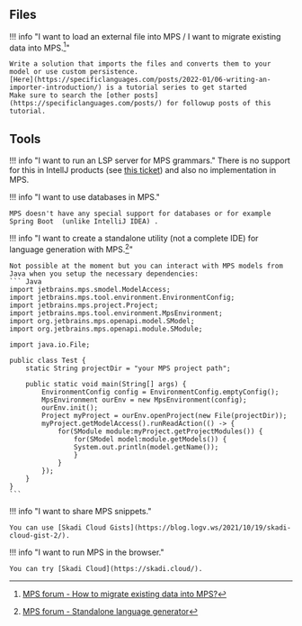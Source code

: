 ## Files

!!! info "I want to load an external file into MPS / I want to migrate existing data into MPS.[^1]"

    Write a solution that imports the files and converts them to your model or use custom persistence.
    [Here](https://specificlanguages.com/posts/2022-01/06-writing-an-importer-introduction/) is a tutorial series to get started
    Make sure to search the [other posts](https://specificlanguages.com/posts/) for followup posts of this tutorial.

## Tools

!!! info "I want to run an LSP server for MPS grammars."
    There is no support for this in IntellJ products (see [this ticket](https://youtrack.jetbrains.com/issue/IDEABKL-7409))
    and also no implementation in MPS.

!!! info "I want to use databases in MPS."

    MPS doesn't have any special support for databases or for example Spring Boot  (unlike IntelliJ IDEA) .

!!! info "I want to create a standalone utility (not a complete IDE) for language generation with MPS.[^2]"

    Not possible at the moment but you can interact with MPS models from Java when you setup the necessary dependencies:
    ``` Java
    import jetbrains.mps.smodel.ModelAccess;
    import jetbrains.mps.tool.environment.EnvironmentConfig;
    import jetbrains.mps.project.Project;
    import jetbrains.mps.tool.environment.MpsEnvironment;
    import org.jetbrains.mps.openapi.model.SModel;
    import org.jetbrains.mps.openapi.module.SModule;
    
    import java.io.File;
    
    public class Test {
        static String projectDir = "your MPS project path";
    
        public static void main(String[] args) {
            EnvironmentConfig config = EnvironmentConfig.emptyConfig();
            MpsEnvironment ourEnv = new MpsEnvironment(config);
            ourEnv.init();
            Project myProject = ourEnv.openProject(new File(projectDir));
            myProject.getModelAccess().runReadAction(() -> {
                for(SModule module:myProject.getProjectModules()) {
                    for(SModel model:module.getModels()) {
                    System.out.println(model.getName());
                    }
                }
            });
        }
    }
    ```

!!! info "I want to share MPS snippets."

    You can use [Skadi Cloud Gists](https://blog.logv.ws/2021/10/19/skadi-cloud-gist-2/).

!!! info "I want to run MPS in the browser."

    You can try [Skadi Cloud](https://skadi.cloud/).

[^1]:[MPS forum - How to migrate existing data into MPS?](https://mps-support.jetbrains.com/hc/en-us/community/posts/360010855700-How-to-migrate-existing-data-into-MPS-)
[^2]:[MPS forum - Standalone language generator](https://mps-support.jetbrains.com/hc/en-us/community/posts/360006153579-Standalone-language-generator)